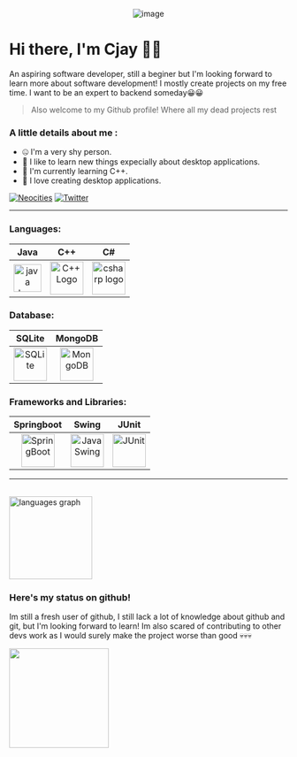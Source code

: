<p align="center">
  <img src="https://github.com/user-attachments/assets/e64d9dd0-daea-475d-91b6-8a914e3732df" alt="image">
</p>

# Hi there, I'm Cjay 👋👋
An aspiring software developer, still a beginer but I'm looking forward to learn more about software development!
I mostly create projects on my free time. I want to be an expert to backend someday😀😀

> Also welcome to my Github profile! Where all my dead projects rest

### A little details about me :
<ul >
  <li>🤐 I'm a very shy person.</li>
  <li>🧠 I like to learn new things expecially about desktop applications.</li>
  <li>🚀 I'm currently learning C++.</li>
  <li>🔨 I love creating desktop applications.</li>
</ul>

[![Neocities](https://img.shields.io/badge/Website-303045?style=for-the-badge&logo=Website&logoColor=white)](https://sarrygeez.neocities.org)
[![Twitter](https://img.shields.io/badge/Twitter-1DA1F2?style=for-the-badge&logo=X&logoColor=white)](https://x.com/CrotchHom)

<hr>

### Languages:
| Java         | C++               | C#           |
|:------------:|:---------------:|:-------------:|
| <img src="https://cdn.jsdelivr.net/gh/devicons/devicon/icons/java/java-original.svg" height="50" alt="java logo"  /> | <img src="https://cdn.jsdelivr.net/gh/devicons/devicon/icons/cplusplus/cplusplus-original-wordmark.svg" alt="C++ Logo" height="60">| <img src="https://cdn.jsdelivr.net/gh/devicons/devicon/icons/csharp/csharp-original.svg" height="60" alt="csharp logo"  /> |

### Database:
| SQLite       | MongoDB   |
|:------------:|:---------:|
| <img src="https://cdn.jsdelivr.net/gh/devicons/devicon/icons/sqlite/sqlite-original-wordmark.svg" height="60" alt="SQLite"/> | <img src="https://cdn.jsdelivr.net/gh/devicons/devicon/icons/mongodb/mongodb-original-wordmark.svg" height="60" alt="MongoDB"/> |

### Frameworks and Libraries:
| Springboot | Swing | JUnit |
|:----------:|:-----:|:-----:|
| <img src="https://cdn.jsdelivr.net/gh/devicons/devicon/icons/spring/spring-original-wordmark.svg" height="60" alt="SpringBoot"/> | <img src="https://cdn.jsdelivr.net/gh/devicons/devicon/icons/java/java-original-wordmark.svg" height="60" alt="Java Swing"/> | <img src="https://cdn.jsdelivr.net/gh/devicons/devicon/icons/junit/junit-original-wordmark.svg" height="60" alt="JUnit"/>

<hr>
</br>
<img src="https://github-readme-stats.vercel.app/api/top-langs?username=SarryGeezOwO&locale=en&hide_title=false&layout=compact&card_width=350&langs_count=10&theme=dark&hide_border=true&order=2" height="150" alt="languages graph"  />

### Here's my status on github!
<p>Im still a fresh user of github, I still lack a lot of knowledge about github and git, but I'm looking forward to learn! Im also scared of contributing to other devs work as I would surely make the project worse than good 💀💀💀</p>
<img height="180em"  src="https://github-readme-stats.vercel.app/api?username=SarryGeezOwO&show_icons=true&hide_border=true&&count_private=true&include_all_commits=true&theme=dark"/>


